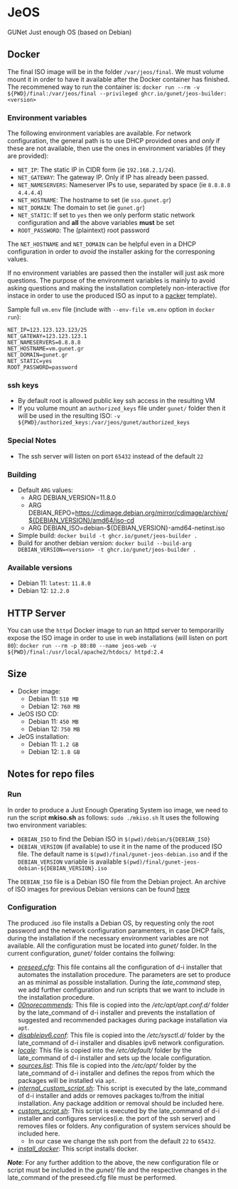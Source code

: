 # JeOS
GUNet Just enough OS (based on Debian)

## Docker
The final ISO image will be in the folder `/var/jeos/final`. We must volume mount it in order to have it available after
the Docker container has finished.
The recommened way to run the container is:
`docker run --rm -v ${PWD}/final:/var/jeos/final --privileged ghcr.io/gunet/jeos-builder:<version>`

### Environment variables
The following environment variables are available. For network configuration, the general path is to use DHCP provided ones and *only* if these are not available, then use the ones in environment variables (if they are provided):
* `NET_IP`: The static IP in CIDR form (ie `192.168.2.1/24`).
* `NET_GATEWAY`: The gateway IP. Only if IP has already been passed.
* `NET_NAMESERVERS`: Nameserver IPs to use, separated by space (ie `8.8.8.8 4.4.4.4`)
* `NET_HOSTNAME`: The hostname to set (ie `sso.gunet.gr`)
* `NET_DOMAIN`: The domain to set (ie `gunet.gr`)
* `NET_STATIC`: If set to `yes` then we only perform static network configuration and **all** the above variables **must** be set
* `ROOT_PASSWORD`: The (plaintext) root password

The `NET_HOSTNAME` and `NET_DOMAIN` can be helpful even in a DHCP configuration in order to *avoid* the installer asking for the corresponing values.

If no environment variables are passed then the installer will just ask more questions. The purpose of the environment variables is mainly to avoid asking questions and making the installation completely non-interactive (for instace in order to use the produced ISO as input to a [packer](https://github.com/gunet/packer) template).

Sample full `vm.env` file (include with `--env-file vm.env` option in `docker run`):
```
NET_IP=123.123.123.123/25
NET_GATEWAY=123.123.123.1
NET_NAMESERVERS=8.8.8.8
NET_HOSTNAME=vm.gunet.gr
NET_DOMAIN=gunet.gr
NET_STATIC=yes
ROOT_PASSWORD=password
```

### ssh keys
* By default root is allowed public key ssh access in the resulting VM
* If you volume mount an `authorized_keys` file under `gunet/` folder then it will be used in the resulting ISO: `-v ${PWD}/authorized_keys:/var/jeos/gunet/authorized_keys`

### Special Notes
* The ssh server will listen on port `65432` instead of the default `22`

### Building
* Default `ARG` values:
  - ARG DEBIAN_VERSION=11.8.0
  - ARG DEBIAN_REPO=https://cdimage.debian.org/mirror/cdimage/archive/${DEBIAN_VERSION}/amd64/iso-cd
  - ARG DEBIAN_ISO=debian-${DEBIAN_VERSION}-amd64-netinst.iso
* Simple build: `docker build -t ghcr.io/gunet/jeos-builder .`
* Build for another debian version: `docker build --build-arg DEBIAN_VERSION=<version> -t ghcr.io/gunet/jeos-builder .`

### Available versions
* Debian 11: `latest`: `11.8.0`
* Debian 12: `12.2.0`

## HTTP Server
You can use the `httpd` Docker image to run an httpd server to temporarilly expose the ISO image in order to use in web installations (will listen on port `80`):
`docker run --rm -p 80:80 --name jeos-web -v ${PWD}/final:/usr/local/apache2/htdocs/ httpd:2.4`

## Size
* Docker image:
  - Debian 11: `510 MB`
  - Debian 12: `760 MB`
* JeOS ISO CD:
  - Debian 11: `450 MB`
  - Debian 12: `750 MB`
* JeOS installation:
  - Debian 11: `1.2 GB`
  - Debian 12: `1.8 GB`

## Notes for repo files
### Run
In order to produce a Just Enough Operating System iso image, we need to run the script __mkiso.sh__ as follows:
`sudo ./mkiso.sh`
It uses the following two environment variables:
* `DEBIAN_ISO` to find the Debian ISO in `$(pwd)/debian/${DEBIAN_ISO}`
* `DEBIAN_VERSION` (if available) to use it in the name of the produced ISO file. The default name is `$(pwd)/final/gunet-jeos-debian.iso` and if the `DEBIAN_VERSION` variable is available `$(pwd)/final/gunet-jeos-debian-${DEBIAN_VERSION}.iso`

The `DEBIAN_ISO` file is a Debian ISO file from the Debian project. An archive of ISO images for previous
Debian versions can be found [here](https://cdimage.debian.org/mirror/cdimage/archive/)

### Configuration
The produced .iso file installs a Debian OS, by requesting only the root password and the network configuration paramenters, in case DHCP fails, during the installation if the necessary environment variables are not available. All the configuration must be located into _gunet/_ folder. In the current configuration, _gunet/_ folder contains the follwing:
* <ins>_preseed.cfg_</ins>: This file contains all the configuration of d-i installer that automates the installation procedure. The parameters are set to produce an as minimal as possible installation. During the _late_command_ step, we add further configuration and run scripts that we want to include in the installation procedure.
* <ins>_00norecommends_</ins>: This file is copied into the _/etc/apt/apt.conf.d/_ folder by the late_command of d-i installer and prevents the installation of suggested and recommended packages during package installation via ```apt```.
* <ins>_disableipv6.conf_</ins>: This file is copied into the _/etc/sysctl.d/_ folder by the late_command of d-i installer and disables ipv6 network configuration.
* <ins>_locale_</ins>: This file is copied into the _/etc/default/_ folder by the late_command of d-i installer and sets up the locale configuration.
* <ins>_sources.list_</ins>: This file is copied into the _/etc/apt/_ folder by the late_command of d-i installer and defines the repos from which the packages will be installed via ```apt```.
* <ins>_internal_custom_script.sh_</ins>: This script is executed by the late_command of d-i installer and adds or removes packages to/from the initial installation. Any package addition or removal should be included here.
* <ins>_custom_script.sh_</ins>: This script is executed by the late_command of d-i installer and configures services(i.e. the port of the ssh server) and removes files or folders. Any configuration of system services should be included here.
  - In our case we change the ssh port from the default `22` to `65432`.
* <ins>_install_docker_</ins>: This script installs docker.

***Note***: For any further addition to the above, the new configuration file or script must be included in the _gunet/_ file and the respective changes in the late_command of the preseed.cfg file must be performed.